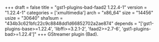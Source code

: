 +++
draft = false
title = "gst1-plugins-bad-faad2 1.22.4-1"
version = "1.22.4-1"
categories = ['xmultimedia']
arch = "x86_64"
size = "14456"
usize = "30640"
sha1sum = "434b3c621bfc22c9c8848dd1d66852702a2ae874"
depends = "['gst1-plugins-base>=1.22.4', 'libffi>=3.2.1-2', 'faad2>=2.7-6', 'gst1-plugins-bad>=1.22.4']"
+++
GStreamer plugin (Bad).